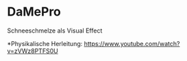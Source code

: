 # DaMePro
Schneeschmelze als Visual Effect

*Physikalische Herleitung:
https://www.youtube.com/watch?v=zVWz8PTFS0U
